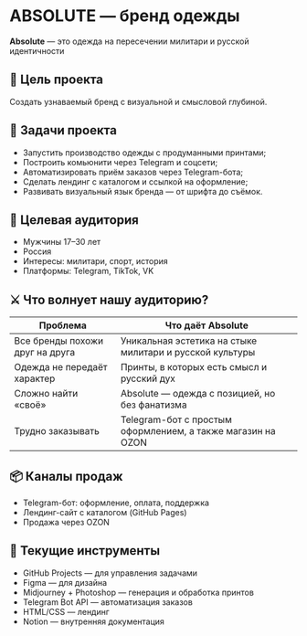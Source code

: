 # ABSOLUTE — бренд одежды

**Absolute** — это одежда на пересечении милитари и русской идентичности

## 🔱 Цель проекта

Создать узнаваемый бренд с визуальной и смысловой глубиной. 

## 🎯 Задачи проекта

- Запустить производство одежды с продуманными принтами;
- Построить комьюнити через Telegram и соцсети;
- Автоматизировать приём заказов через Telegram-бота;
- Сделать лендинг с каталогом и ссылкой на оформление;
- Развивать визуальный язык бренда — от шрифта до съёмок.

## 👥 Целевая аудитория

- Мужчины 17–30 лет
- Россия
- Интересы: милитари, спорт, история
- Платформы: Telegram, TikTok, VK

## ⚔️ Что волнует нашу аудиторию?

| Проблема | Что даёт Absolute |
|---------|------------------|
| Все бренды похожи друг на друга | Уникальная эстетика на стыке милитари и русской культуры |
| Одежда не передаёт характер | Принты, в которых есть смысл и русский дух |
| Сложно найти «своё» | Absolute — одежда с позицией, но без фанатизма |
| Трудно заказывать | Telegram-бот с простым оформлением, а также магазин на OZON |

## 📦 Каналы продаж

- Telegram-бот: оформление, оплата, поддержка  
- Лендинг-сайт с каталогом (GitHub Pages)  
- Продажа через OZON

## 📐 Текущие инструменты

- GitHub Projects — для управления задачами
- Figma — для дизайна
- Midjourney + Photoshop — генерация и обработка принтов
- Telegram Bot API — автоматизация заказов
- HTML/CSS — лендинг
- Notion — внутренняя документация
